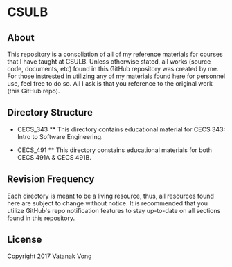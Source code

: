# CSULB

## About

This repository is a consoliation of all of my reference materials for courses that I have taught at CSULB.  Unless otherwise stated, all works (source code, documents, etc) found in this GitHub repository was created by me.  For those instrested in utilizing any of my materials found here for personnel use, feel free to do so.  All I ask is that you reference to the original work (this GitHub repo).

## Directory Structure

* CECS_343
  ** This directory contains educational material for CECS 343: Intro to Software Engineering.

* CECS_491
  ** This directory constains educational materials for both CECS 491A & CECS 491B.

## Revision Frequency

Each directory is meant to be a living resource, thus, all resources found here are subject to change without notice. It is recommended that you utilize GitHub's repo notification features to stay up-to-date on all sections found in this repository.

## License

Copyright 2017 Vatanak Vong